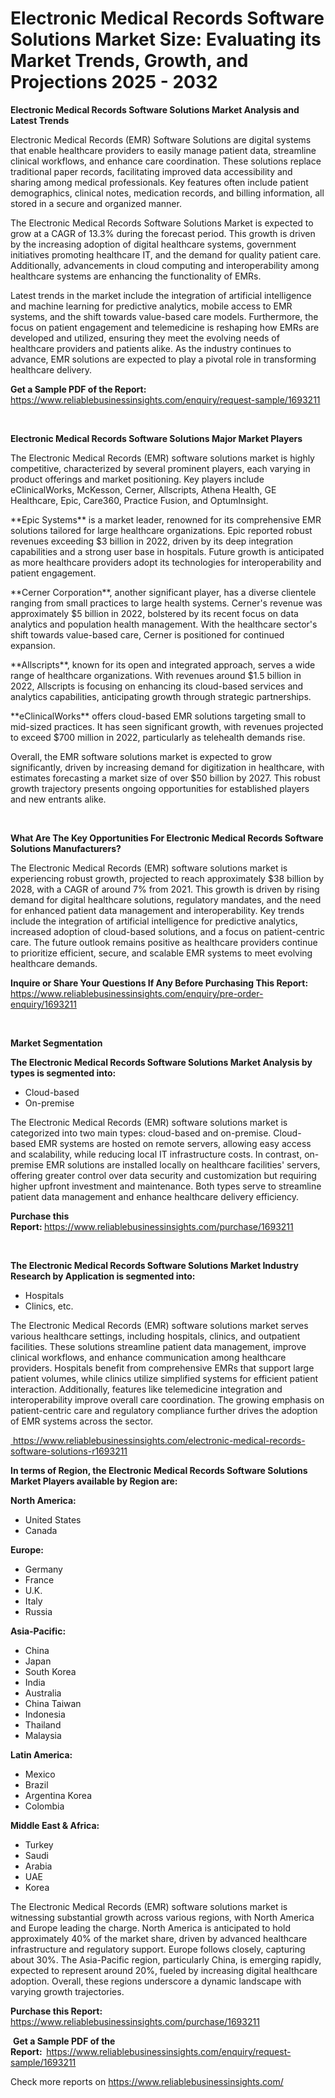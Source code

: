 <p><h1>Electronic Medical Records Software Solutions Market Size: Evaluating its Market Trends, Growth, and Projections 2025 - 2032</h1></p><p><strong>Electronic Medical Records Software Solutions Market Analysis and Latest Trends</strong></p>
<p><p>Electronic Medical Records (EMR) Software Solutions are digital systems that enable healthcare providers to easily manage patient data, streamline clinical workflows, and enhance care coordination. These solutions replace traditional paper records, facilitating improved data accessibility and sharing among medical professionals. Key features often include patient demographics, clinical notes, medication records, and billing information, all stored in a secure and organized manner.</p><p>The Electronic Medical Records Software Solutions Market is expected to grow at a CAGR of 13.3% during the forecast period. This growth is driven by the increasing adoption of digital healthcare systems, government initiatives promoting healthcare IT, and the demand for quality patient care. Additionally, advancements in cloud computing and interoperability among healthcare systems are enhancing the functionality of EMRs. </p><p>Latest trends in the market include the integration of artificial intelligence and machine learning for predictive analytics, mobile access to EMR systems, and the shift towards value-based care models. Furthermore, the focus on patient engagement and telemedicine is reshaping how EMRs are developed and utilized, ensuring they meet the evolving needs of healthcare providers and patients alike. As the industry continues to advance, EMR solutions are expected to play a pivotal role in transforming healthcare delivery.</p></p>
<p><strong>Get a Sample PDF of the Report:&nbsp;</strong> <a href="https://www.reliablebusinessinsights.com/enquiry/request-sample/1693211?utm_campaign=2440&utm_medium=2&utm_source=Github&utm_content=ia&utm_term=27032025&utm_id=electronic-medical-records-software-solutions">https://www.reliablebusinessinsights.com/enquiry/request-sample/1693211</a></p>
<p>&nbsp;</p>
<p><strong>Electronic Medical Records Software Solutions Major Market Players</strong></p>
<p><p>The Electronic Medical Records (EMR) software solutions market is highly competitive, characterized by several prominent players, each varying in product offerings and market positioning. Key players include eClinicalWorks, McKesson, Cerner, Allscripts, Athena Health, GE Healthcare, Epic, Care360, Practice Fusion, and OptumInsight.</p><p>**Epic Systems** is a market leader, renowned for its comprehensive EMR solutions tailored for large healthcare organizations. Epic reported robust revenues exceeding $3 billion in 2022, driven by its deep integration capabilities and a strong user base in hospitals. Future growth is anticipated as more healthcare providers adopt its technologies for interoperability and patient engagement.</p><p>**Cerner Corporation**, another significant player, has a diverse clientele ranging from small practices to large health systems. Cerner's revenue was approximately $5 billion in 2022, bolstered by its recent focus on data analytics and population health management. With the healthcare sector's shift towards value-based care, Cerner is positioned for continued expansion.</p><p>**Allscripts**, known for its open and integrated approach, serves a wide range of healthcare organizations. With revenues around $1.5 billion in 2022, Allscripts is focusing on enhancing its cloud-based services and analytics capabilities, anticipating growth through strategic partnerships.</p><p>**eClinicalWorks** offers cloud-based EMR solutions targeting small to mid-sized practices. It has seen significant growth, with revenues projected to exceed $700 million in 2022, particularly as telehealth demands rise.</p><p>Overall, the EMR software solutions market is expected to grow significantly, driven by increasing demand for digitization in healthcare, with estimates forecasting a market size of over $50 billion by 2027. This robust growth trajectory presents ongoing opportunities for established players and new entrants alike.</p></p>
<p>&nbsp;</p>
<p><strong>What Are The Key Opportunities For Electronic Medical Records Software Solutions Manufacturers?</strong></p>
<p><p>The Electronic Medical Records (EMR) software solutions market is experiencing robust growth, projected to reach approximately $38 billion by 2028, with a CAGR of around 7% from 2021. This growth is driven by rising demand for digital healthcare solutions, regulatory mandates, and the need for enhanced patient data management and interoperability. Key trends include the integration of artificial intelligence for predictive analytics, increased adoption of cloud-based solutions, and a focus on patient-centric care. The future outlook remains positive as healthcare providers continue to prioritize efficient, secure, and scalable EMR systems to meet evolving healthcare demands.</p></p>
<p><strong>Inquire or Share Your Questions If Any Before Purchasing This Report:</strong> <a href="https://www.reliablebusinessinsights.com/enquiry/pre-order-enquiry/1693211?utm_campaign=2440&utm_medium=2&utm_source=Github&utm_content=ia&utm_term=27032025&utm_id=electronic-medical-records-software-solutions">https://www.reliablebusinessinsights.com/enquiry/pre-order-enquiry/1693211</a></p>
<p>&nbsp;</p>
<p><strong>Market Segmentation</strong></p>
<p><strong>The Electronic Medical Records Software Solutions Market Analysis by types is segmented into:</strong></p>
<p><ul><li>Cloud-based</li><li>On-premise</li></ul></p>
<p><p>The Electronic Medical Records (EMR) software solutions market is categorized into two main types: cloud-based and on-premise. Cloud-based EMR systems are hosted on remote servers, allowing easy access and scalability, while reducing local IT infrastructure costs. In contrast, on-premise EMR solutions are installed locally on healthcare facilities' servers, offering greater control over data security and customization but requiring higher upfront investment and maintenance. Both types serve to streamline patient data management and enhance healthcare delivery efficiency.</p></p>
<p><strong>Purchase this Report:&nbsp;</strong><a href="https://www.reliablebusinessinsights.com/purchase/1693211?utm_campaign=2440&utm_medium=2&utm_source=Github&utm_content=ia&utm_term=27032025&utm_id=electronic-medical-records-software-solutions">https://www.reliablebusinessinsights.com/purchase/1693211</a></p>
<p>&nbsp;</p>
<p><strong>The Electronic Medical Records Software Solutions Market Industry Research by Application is segmented into:</strong></p>
<p><ul><li>Hospitals</li><li>Clinics, etc.</li></ul></p>
<p><p>The Electronic Medical Records (EMR) software solutions market serves various healthcare settings, including hospitals, clinics, and outpatient facilities. These solutions streamline patient data management, improve clinical workflows, and enhance communication among healthcare providers. Hospitals benefit from comprehensive EMRs that support large patient volumes, while clinics utilize simplified systems for efficient patient interaction. Additionally, features like telemedicine integration and interoperability improve overall care coordination. The growing emphasis on patient-centric care and regulatory compliance further drives the adoption of EMR systems across the sector.</p></p>
<p><a href="https://www.reliablebusinessinsights.com/electronic-medical-records-software-solutions-r1693211?utm_campaign=2440&utm_medium=2&utm_source=Github&utm_content=ia&utm_term=27032025&utm_id=electronic-medical-records-software-solutions">&nbsp;https://www.reliablebusinessinsights.com/electronic-medical-records-software-solutions-r1693211</a></p>
<p><strong>In terms of Region, the Electronic Medical Records Software Solutions Market Players available by Region are:</strong></p>
<p>
    <p> <strong> North America: </strong>
        <ul>
            <li>United States</li>
            <li>Canada</li>
        </ul>
        </p> 
    <p> <strong> Europe: </strong>
        <ul>
            <li>Germany</li>
            <li>France</li>
            <li>U.K.</li>
            <li>Italy</li>
            <li>Russia</li>
        </ul>
        </p> 
    <p> <strong> Asia-Pacific: </strong>
        <ul>
            <li>China</li>
            <li>Japan</li>
            <li>South Korea</li>
            <li>India</li>
            <li>Australia</li>
            <li>China Taiwan</li>
            <li>Indonesia</li>
            <li>Thailand</li>
            <li>Malaysia</li>
        </ul>
        </p> 
    <p> <strong> Latin America: </strong>
        <ul>
            <li>Mexico</li>
            <li>Brazil</li>
            <li>Argentina Korea</li>
            <li>Colombia</li>
        </ul>
        </p> 
    <p> <strong> Middle East & Africa: </strong>
        <ul>
            <li>Turkey</li>
            <li>Saudi</li>
            <li>Arabia</li>
            <li>UAE</li>
            <li>Korea</li>
        </ul>
    </p>
    </p>
<p><p>The Electronic Medical Records (EMR) software solutions market is witnessing substantial growth across various regions, with North America and Europe leading the charge. North America is anticipated to hold approximately 40% of the market share, driven by advanced healthcare infrastructure and regulatory support. Europe follows closely, capturing about 30%. The Asia-Pacific region, particularly China, is emerging rapidly, expected to represent around 20%, fueled by increasing digital healthcare adoption. Overall, these regions underscore a dynamic landscape with varying growth trajectories.</p></p>
<p><strong>Purchase this Report: </strong><a href="https://www.reliablebusinessinsights.com/purchase/1693211?utm_campaign=2440&utm_medium=2&utm_source=Github&utm_content=ia&utm_term=27032025&utm_id=electronic-medical-records-software-solutions">https://www.reliablebusinessinsights.com/purchase/1693211</a></p>
<p>&nbsp;<strong>Get a Sample PDF of the Report:&nbsp;&nbsp;</strong><a href="https://www.reliablebusinessinsights.com/enquiry/request-sample/1693211?utm_campaign=2440&utm_medium=2&utm_source=Github&utm_content=ia&utm_term=27032025&utm_id=electronic-medical-records-software-solutions">https://www.reliablebusinessinsights.com/enquiry/request-sample/1693211</a></p>
<p><strong></strong></p>
<p>Check more reports on <a href="https://www.reliablebusinessinsights.com/?utm_campaign=2440&utm_medium=2&utm_source=Github&utm_content=ia&utm_term=27032025&utm_id=electronic-medical-records-software-solutions">https://www.reliablebusinessinsights.com/</a></p>